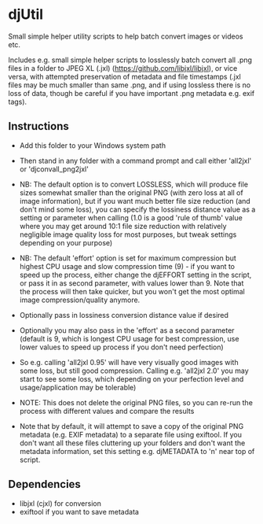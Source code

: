 # djUtil
Small simple helper utility scripts to help batch convert images or videos etc.

Includes e.g. small simple helper scripts to losslessly batch convert all .png files in a folder to JPEG XL (.jxl) (https://github.com/libjxl/libjxl), or vice versa, with attempted preservation of metadata and file timestamps (.jxl files may be much smaller than same .png, and if using lossless there is no loss of data, though be careful if you have important .png metadata e.g. exif tags).

## Instructions

* Add this folder to your Windows system path
* Then stand in any folder with a command prompt and call either 'all2jxl' or 'djconvall_png2jxl'
* NB: The default option is to convert LOSSLESS, which will produce file sizes somewhat smaller than the original PNG (with zero loss at all of image information), but if you want much better file size reduction (and don't mind some loss), you can specify the lossiness distance value as a setting or parameter when calling (1.0 is a good 'rule of thumb' value where you may get around 10:1 file size reduction with relatively negligible image quality loss for most purposes, but tweak settings depending on your purpose)
* NB: The default 'effort' option is set for maximum compression but highest CPU usage and slow compression time (9) - if you want to speed up the process, either change the djEFFORT setting in the script, or pass it in as second parameter, with values lower than 9. Note that the process will then take quicker, but you won't get the most optimal image compression/quality anymore.
* Optionally pass in lossiness conversion distance value if desired
* Optionally you may also pass in the 'effort' as a second parameter (default is 9, which is longest CPU usage for best compression, use lower values to speed up process if you don't need perfection)
* So e.g. calling 'all2jxl 0.95' will have very visually good images with some loss, but still good compression. Calling e.g. 'all2jxl 2.0' you may start to see some loss, which depending on your perfection level and usage/application may be tolerable)

* NOTE: This does not delete the original PNG files, so you can re-run the process with different values and compare the results

* Note that by default, it will attempt to save a copy of the original PNG metadata (e.g. EXIF metadata) to a separate file using exiftool. If you don't want all these files cluttering up your folders and don't want the metadata information, set this setting e.g. djMETADATA to 'n' near top of script.
  
## Dependencies

* libjxl (cjxl) for conversion
* exiftool if you want to save metadata
